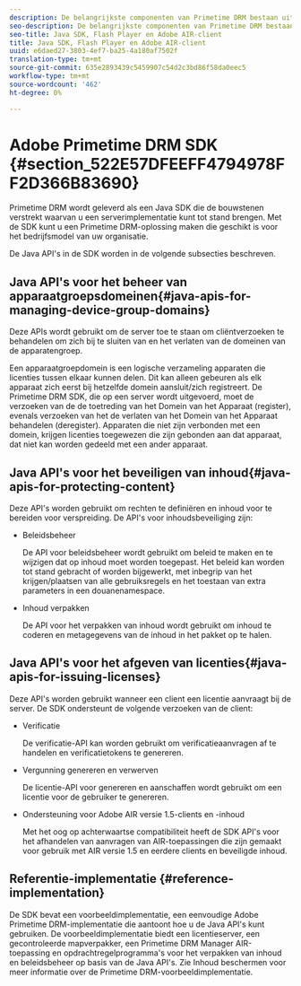 ```yaml
---
description: De belangrijkste componenten van Primetime DRM bestaan uit een Java SDK en de Flash Player- en Adobe AIR-clientruntimeomgevingen.
seo-description: De belangrijkste componenten van Primetime DRM bestaan uit een Java SDK en de Flash Player- en Adobe AIR-clientruntimeomgevingen.
seo-title: Java SDK, Flash Player en Adobe AIR-client
title: Java SDK, Flash Player en Adobe AIR-client
uuid: e6daed27-3803-4ef7-ba25-4a180af7502f
translation-type: tm+mt
source-git-commit: 635e2893439c5459907c54d2c3bd86f58da0eec5
workflow-type: tm+mt
source-wordcount: '462'
ht-degree: 0%

---
```



# Adobe Primetime DRM SDK {#section_522E57DFEEFF4794978FF2D366B83690}

Primetime DRM wordt geleverd als een Java SDK die de bouwstenen verstrekt waarvan u een serverimplementatie kunt tot stand brengen. Met de SDK kunt u een Primetime DRM-oplossing maken die geschikt is voor het bedrijfsmodel van uw organisatie.

De Java API&#39;s in de SDK worden in de volgende subsecties beschreven.

## Java API&#39;s voor het beheer van apparaatgroepsdomeinen{#java-apis-for-managing-device-group-domains}

Deze APIs wordt gebruikt om de server toe te staan om cliëntverzoeken te behandelen om zich bij te sluiten van en het verlaten van de domeinen van de apparatengroep.

Een apparaatgroepdomein is een logische verzameling apparaten die licenties tussen elkaar kunnen delen. Dit kan alleen gebeuren als elk apparaat zich eerst bij hetzelfde domein aansluit/zich registreert. De Primetime DRM SDK, die op een server wordt uitgevoerd, moet de verzoeken van de de toetreding van het Domein van het Apparaat (register), evenals verzoeken van het de verlaten van het Domein van het Apparaat behandelen (deregister). Apparaten die niet zijn verbonden met een domein, krijgen licenties toegewezen die zijn gebonden aan dat apparaat, dat niet kan worden gedeeld met een ander apparaat.

## Java API&#39;s voor het beveiligen van inhoud{#java-apis-for-protecting-content}

Deze API&#39;s worden gebruikt om rechten te definiëren en inhoud voor te bereiden voor verspreiding. De API&#39;s voor inhoudsbeveiliging zijn:

* Beleidsbeheer

   De API voor beleidsbeheer wordt gebruikt om beleid te maken en te wijzigen dat op inhoud moet worden toegepast. Het beleid kan worden tot stand gebracht of worden bijgewerkt, met inbegrip van het krijgen/plaatsen van alle gebruiksregels en het toestaan van extra parameters in een douanenamespace.

* Inhoud verpakken

   De API voor het verpakken van inhoud wordt gebruikt om inhoud te coderen en metagegevens van de inhoud in het pakket op te halen.

## Java API&#39;s voor het afgeven van licenties{#java-apis-for-issuing-licenses}

Deze API&#39;s worden gebruikt wanneer een client een licentie aanvraagt bij de server. De SDK ondersteunt de volgende verzoeken van de client:

* Verificatie

   De verificatie-API kan worden gebruikt om verificatieaanvragen af te handelen en verificatietokens te genereren.

* Vergunning genereren en verwerven

   De licentie-API voor genereren en aanschaffen wordt gebruikt om een licentie voor de gebruiker te genereren.

* Ondersteuning voor Adobe AIR versie 1.5-clients en -inhoud

   Met het oog op achterwaartse compatibiliteit heeft de SDK API&#39;s voor het afhandelen van aanvragen van AIR-toepassingen die zijn gemaakt voor gebruik met AIR versie 1.5 en eerdere clients en beveiligde inhoud.

## Referentie-implementatie {#reference-implementation}

De SDK bevat een voorbeeldimplementatie, een eenvoudige Adobe Primetime DRM-implementatie die aantoont hoe u de Java API&#39;s kunt gebruiken. De voorbeeldimplementatie biedt een licentieserver, een gecontroleerde mapverpakker, een Primetime DRM Manager AIR-toepassing en opdrachtregelprogramma&#39;s voor het verpakken van inhoud en beleidsbeheer op basis van de Java API&#39;s. Zie Inhoud beschermen voor meer informatie over de Primetime DRM-voorbeeldimplementatie.